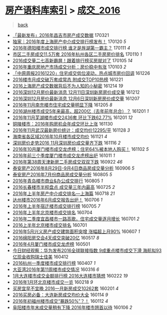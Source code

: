 [房产语料库索引](../../README.md)  > [成交_2016](成交_2016.md)
====
> [back](../README.md)

- [「最新发布」2016年昌吉市房产成交数据](http://jkwz.applinzi.com/ittc/6947575984567092229.html#%E3%80%8C%E6%9C%80%E6%96%B0%E5%8F%91%E5%B8%83%E3%80%8D2016%E5%B9%B4%E6%98%8C%E5%90%89%E5%B8%82%E6%88%BF%E4%BA%A7%E6%88%90%E4%BA%A4%E6%95%B0%E6%8D%AE) 170321  
- [独家｜2016年度上海房产中介成交排行榜发布！](http://jkwz.applinzi.com/ittc/6925150875990623237.html#%E7%8B%AC%E5%AE%B6%EF%BD%9C2016%E5%B9%B4%E5%BA%A6%E4%B8%8A%E6%B5%B7%E6%88%BF%E4%BA%A7%E4%B8%AD%E4%BB%8B%E6%88%90%E4%BA%A4%E6%8E%92%E8%A1%8C%E6%A6%9C%E5%8F%91%E5%B8%83%EF%BC%81) 170120 *5* 
- [2016年德阳楼市成交排行榜 谁才是旌湖第一霸主？](http://jkwz.applinzi.com/ittc/6921796888423826436.html#2016%E5%B9%B4%E5%BE%B7%E9%98%B3%E6%A5%BC%E5%B8%82%E6%88%90%E4%BA%A4%E6%8E%92%E8%A1%8C%E6%A6%9C+%E8%B0%81%E6%89%8D%E6%98%AF%E6%97%8C%E6%B9%96%E7%AC%AC%E4%B8%80%E9%9C%B8%E4%B8%BB%EF%BC%9F) 170111 *4* 
- [市区二手房成交11.5万套 2016年杭州各区二手房房价排名](http://jkwz.applinzi.com/ittc/6921454729938076676.html#%E5%B8%82%E5%8C%BA%E4%BA%8C%E6%89%8B%E6%88%BF%E6%88%90%E4%BA%A411.5%E4%B8%87%E5%A5%97+2016%E5%B9%B4%E6%9D%AD%E5%B7%9E%E5%90%84%E5%8C%BA%E4%BA%8C%E6%89%8B%E6%88%BF%E6%88%BF%E4%BB%B7%E6%8E%92%E5%90%8D) 170110 *1* 
- [2016成交量二七高新霸屏！跟着排行榜买房就对了](http://jkwz.applinzi.com/ittc/6919697539623552005.html#2016%E6%88%90%E4%BA%A4%E9%87%8F%E4%BA%8C%E4%B8%83%E9%AB%98%E6%96%B0%E9%9C%B8%E5%B1%8F%EF%BC%81%E8%B7%9F%E7%9D%80%E6%8E%92%E8%A1%8C%E6%A6%9C%E4%B9%B0%E6%88%BF%E5%B0%B1%E5%AF%B9%E4%BA%86) 170105 *14* 
- [2016年重庆房地产市场成交分析：房价稳中有涨](http://jkwz.applinzi.com/ittc/6918856637929751556.html#2016%E5%B9%B4%E9%87%8D%E5%BA%86%E6%88%BF%E5%9C%B0%E4%BA%A7%E5%B8%82%E5%9C%BA%E6%88%90%E4%BA%A4%E5%88%86%E6%9E%90%EF%BC%9A%E6%88%BF%E4%BB%B7%E7%A8%B3%E4%B8%AD%E6%9C%89%E6%B6%A8) 170103 *2* 
- [「中原周报20161220」住宅成交低位波动，热点城市房价回调](http://jkwz.applinzi.com/ittc/6915998029344932869.html#%E3%80%8C%E4%B8%AD%E5%8E%9F%E5%91%A8%E6%8A%A520161220%E3%80%8D%E4%BD%8F%E5%AE%85%E6%88%90%E4%BA%A4%E4%BD%8E%E4%BD%8D%E6%B3%A2%E5%8A%A8%EF%BC%8C%E7%83%AD%E7%82%B9%E5%9F%8E%E5%B8%82%E6%88%BF%E4%BB%B7%E5%9B%9E%E8%B0%83) 161226  
- [2016楼市月成交破万套成常态 附成交TOP10热榜](http://jkwz.applinzi.com/ittc/6914018122725327877.html#2016%E6%A5%BC%E5%B8%82%E6%9C%88%E6%88%90%E4%BA%A4%E7%A0%B4%E4%B8%87%E5%A5%97%E6%88%90%E5%B8%B8%E6%80%81+%E9%99%84%E6%88%90%E4%BA%A4TOP10%E7%83%AD%E6%A6%9C) 161221  
- [2016上海房产成交数据背后不为人知的小秘密](http://jkwz.applinzi.com/ittc/6911547433212707844.html#2016%E4%B8%8A%E6%B5%B7%E6%88%BF%E4%BA%A7%E6%88%90%E4%BA%A4%E6%95%B0%E6%8D%AE%E8%83%8C%E5%90%8E%E4%B8%8D%E4%B8%BA%E4%BA%BA%E7%9F%A5%E7%9A%84%E5%B0%8F%E7%A7%98%E5%AF%86) 161214 *19* 
- [2016深圳12月房价最新消息 12月11日深圳新房房价成交量](http://jkwz.applinzi.com/ittc/6910716911322399748.html#2016%E6%B7%B1%E5%9C%B312%E6%9C%88%E6%88%BF%E4%BB%B7%E6%9C%80%E6%96%B0%E6%B6%88%E6%81%AF+12%E6%9C%8811%E6%97%A5%E6%B7%B1%E5%9C%B3%E6%96%B0%E6%88%BF%E6%88%BF%E4%BB%B7%E6%88%90%E4%BA%A4%E9%87%8F) 161212  
- [2016深圳12月房价最新消息 12月6日深圳新房房价成交量](http://jkwz.applinzi.com/ittc/6908799030716269572.html#2016%E6%B7%B1%E5%9C%B312%E6%9C%88%E6%88%BF%E4%BB%B7%E6%9C%80%E6%96%B0%E6%B6%88%E6%81%AF+12%E6%9C%886%E6%97%A5%E6%B7%B1%E5%9C%B3%E6%96%B0%E6%88%BF%E6%88%BF%E4%BB%B7%E6%88%90%E4%BA%A4%E9%87%8F) 161207  
- [2016年11月南充楼市住宅成交量明显下降](http://jkwz.applinzi.com/ittc/6908185128840201220.html#2016%E5%B9%B411%E6%9C%88%E5%8D%97%E5%85%85%E6%A5%BC%E5%B8%82%E4%BD%8F%E5%AE%85%E6%88%90%E4%BA%A4%E9%87%8F%E6%98%8E%E6%98%BE%E4%B8%8B%E9%99%8D) 161205 *8* 
- [2016湖州楼市成交5年来最高，超200亿（去年前年总合）？](http://jkwz.applinzi.com/ittc/6906611827483345925.html#2016%E6%B9%96%E5%B7%9E%E6%A5%BC%E5%B8%82%E6%88%90%E4%BA%A45%E5%B9%B4%E6%9D%A5%E6%9C%80%E9%AB%98%EF%BC%8C%E8%B6%85200%E4%BA%BF%EF%BC%88%E5%8E%BB%E5%B9%B4%E5%89%8D%E5%B9%B4%E6%80%BB%E5%90%88%EF%BC%89%EF%BC%9F) 161201 *1* 
- [2016年11月芜湖楼市成交2436套 环比下跌62.77%](http://jkwz.applinzi.com/ittc/6906577448186954757.html#2016%E5%B9%B411%E6%9C%88%E8%8A%9C%E6%B9%96%E6%A5%BC%E5%B8%82%E6%88%90%E4%BA%A42436%E5%A5%97+%E7%8E%AF%E6%AF%94%E4%B8%8B%E8%B7%8C62.77%25) 161201 *12* 
- [铜陵楼市：2016年购房机会年成交环比上涨](http://jkwz.applinzi.com/ittc/6906335837649634308.html#%E9%93%9C%E9%99%B5%E6%A5%BC%E5%B8%82%EF%BC%9A2016%E5%B9%B4%E8%B4%AD%E6%88%BF%E6%9C%BA%E4%BC%9A%E5%B9%B4%E6%88%90%E4%BA%A4%E7%8E%AF%E6%AF%94%E4%B8%8A%E6%B6%A8) 161130  
- [2016年11月武汉最新房价统计：成交均价12295/平](http://jkwz.applinzi.com/ittc/6905556576043009029.html#2016%E5%B9%B411%E6%9C%88%E6%AD%A6%E6%B1%89%E6%9C%80%E6%96%B0%E6%88%BF%E4%BB%B7%E7%BB%9F%E8%AE%A1%EF%BC%9A%E6%88%90%E4%BA%A4%E5%9D%87%E4%BB%B712295%2F%E5%B9%B3) 161128 *3* 
- [海南省各区域2016年10月楼市成交均价](http://jkwz.applinzi.com/ittc/6902989555677791237.html#%E6%B5%B7%E5%8D%97%E7%9C%81%E5%90%84%E5%8C%BA%E5%9F%9F2016%E5%B9%B410%E6%9C%88%E6%A5%BC%E5%B8%82%E6%88%90%E4%BA%A4%E5%9D%87%E4%BB%B7) 161121 *4* 
- [深圳房价走势2016 11月深圳房价成交量齐下跌](http://jkwz.applinzi.com/ittc/6901154247378207748.html#%E6%B7%B1%E5%9C%B3%E6%88%BF%E4%BB%B7%E8%B5%B0%E5%8A%BF2016+11%E6%9C%88%E6%B7%B1%E5%9C%B3%E6%88%BF%E4%BB%B7%E6%88%90%E4%BA%A4%E9%87%8F%E9%BD%90%E4%B8%8B%E8%B7%8C) 161116 *2* 
- [2016年10月厦门楼市成交龙虎榜；住宅64%被本地人购买！](http://jkwz.applinzi.com/ittc/6895829626332382212.html#2016%E5%B9%B410%E6%9C%88%E5%8E%A6%E9%97%A8%E6%A5%BC%E5%B8%82%E6%88%90%E4%BA%A4%E9%BE%99%E8%99%8E%E6%A6%9C%EF%BC%9B%E4%BD%8F%E5%AE%8564%25%E8%A2%AB%E6%9C%AC%E5%9C%B0%E4%BA%BA%E8%B4%AD%E4%B9%B0%EF%BC%81) 161102 *5* 
- [2016年前三个季度厦门楼市成交龙虎榜出炉](http://jkwz.applinzi.com/ittc/6887732677922259972.html#2016%E5%B9%B4%E5%89%8D%E4%B8%89%E4%B8%AA%E5%AD%A3%E5%BA%A6%E5%8E%A6%E9%97%A8%E6%A5%BC%E5%B8%82%E6%88%90%E4%BA%A4%E9%BE%99%E8%99%8E%E6%A6%9C%E5%87%BA%E7%82%89) 161011 *1* 
- [2016年第38周天津新房二手房成交双双下跌](http://jkwz.applinzi.com/ittc/6880639968602489860.html#2016%E5%B9%B4%E7%AC%AC38%E5%91%A8%E5%A4%A9%E6%B4%A5%E6%96%B0%E6%88%BF%E4%BA%8C%E6%89%8B%E6%88%BF%E6%88%90%E4%BA%A4%E5%8F%8C%E5%8F%8C%E4%B8%8B%E8%B7%8C) 160922 *46* 
- [泰安房产2016年8月29日-9月4日商品房成交量分析](http://jkwz.applinzi.com/ittc/6874685208493818884.html#%E6%B3%B0%E5%AE%89%E6%88%BF%E4%BA%A72016%E5%B9%B48%E6%9C%8829%E6%97%A5-9%E6%9C%884%E6%97%A5%E5%95%86%E5%93%81%E6%88%BF%E6%88%90%E4%BA%A4%E9%87%8F%E5%88%86%E6%9E%90) 160906 *5* 
- [泰安房产2016年7月份商品房成交量分析](http://jkwz.applinzi.com/ittc/6862924280668619780.html#%E6%B3%B0%E5%AE%89%E6%88%BF%E4%BA%A72016%E5%B9%B47%E6%9C%88%E4%BB%BD%E5%95%86%E5%93%81%E6%88%BF%E6%88%90%E4%BA%A4%E9%87%8F%E5%88%86%E6%9E%90) 160805 *5* 
- [2016年青岛楼市商业&amp;办公成交排行](http://jkwz.applinzi.com/ittc/6862875929201869828.html#2016%E5%B9%B4%E9%9D%92%E5%B2%9B%E6%A5%BC%E5%B8%82%E5%95%86%E4%B8%9A%26amp%3B%E5%8A%9E%E5%85%AC%E6%88%90%E4%BA%A4%E6%8E%92%E8%A1%8C) 160805 *1* 
- [2016长春楼市半程盘点 成交量三年内最高](http://jkwz.applinzi.com/ittc/6858791076021928965.html#2016%E9%95%BF%E6%98%A5%E6%A5%BC%E5%B8%82%E5%8D%8A%E7%A8%8B%E7%9B%98%E7%82%B9+%E6%88%90%E4%BA%A4%E9%87%8F%E4%B8%89%E5%B9%B4%E5%86%85%E6%9C%80%E9%AB%98) 160725 *2* 
- [2016年上半年房产中介成交排名—上海篇](http://jkwz.applinzi.com/ittc/6856298190860715012.html#2016%E5%B9%B4%E4%B8%8A%E5%8D%8A%E5%B9%B4%E6%88%BF%E4%BA%A7%E4%B8%AD%E4%BB%8B%E6%88%90%E4%BA%A4%E6%8E%92%E5%90%8D%E2%80%94%E4%B8%8A%E6%B5%B7%E7%AF%87) 160718 *21* 
- [达州楼市2016年6月成交报告出炉！](http://jkwz.applinzi.com/ittc/6851766568425620485.html#%E8%BE%BE%E5%B7%9E%E6%A5%BC%E5%B8%822016%E5%B9%B46%E6%9C%88%E6%88%90%E4%BA%A4%E6%8A%A5%E5%91%8A%E5%87%BA%E7%82%89%EF%BC%81) 160706 *1* 
- [2016年上半年宿迁楼市成交排行榜](http://jkwz.applinzi.com/ittc/6851384823725425669.html#2016%E5%B9%B4%E4%B8%8A%E5%8D%8A%E5%B9%B4%E5%AE%BF%E8%BF%81%E6%A5%BC%E5%B8%82%E6%88%90%E4%BA%A4%E6%8E%92%E8%A1%8C%E6%A6%9C) 160705 *7* 
- [2016年上半年北京楼市成交排名](http://jkwz.applinzi.com/ittc/6851066366177838085.html#2016%E5%B9%B4%E4%B8%8A%E5%8D%8A%E5%B9%B4%E5%8C%97%E4%BA%AC%E6%A5%BC%E5%B8%82%E6%88%90%E4%BA%A4%E6%8E%92%E5%90%8D) 160704  
- [2016年二季度宜昌楼市一路高歌，住宅成交量逐月增长](http://jkwz.applinzi.com/ittc/6849931384701060101.html#2016%E5%B9%B4%E4%BA%8C%E5%AD%A3%E5%BA%A6%E5%AE%9C%E6%98%8C%E6%A5%BC%E5%B8%82%E4%B8%80%E8%B7%AF%E9%AB%98%E6%AD%8C%EF%BC%8C%E4%BD%8F%E5%AE%85%E6%88%90%E4%BA%A4%E9%87%8F%E9%80%90%E6%9C%88%E5%A2%9E%E9%95%BF) 160701 *2* 
- [2016上半年北京楼市成交排名](http://jkwz.applinzi.com/ittc/6849850321937105925.html#2016%E4%B8%8A%E5%8D%8A%E5%B9%B4%E5%8C%97%E4%BA%AC%E6%A5%BC%E5%B8%82%E6%88%90%E4%BA%A4%E6%8E%92%E5%90%8D) 160701  
- [2016年5月兴义房产成交建筑面积突增 涨幅超上月90%](http://jkwz.applinzi.com/ittc/6841018580426310660.html#2016%E5%B9%B45%E6%9C%88%E5%85%B4%E4%B9%89%E6%88%BF%E4%BA%A7%E6%88%90%E4%BA%A4%E5%BB%BA%E7%AD%91%E9%9D%A2%E7%A7%AF%E7%AA%81%E5%A2%9E+%E6%B6%A8%E5%B9%85%E8%B6%85%E4%B8%8A%E6%9C%8890%25) 160607 *1* 
- [2016绵阳房交会4天成交突破20亿](http://jkwz.applinzi.com/ittc/6833247310909539333.html#2016%E7%BB%B5%E9%98%B3%E6%88%BF%E4%BA%A4%E4%BC%9A4%E5%A4%A9%E6%88%90%E4%BA%A4%E7%AA%81%E7%A0%B420%E4%BA%BF) 160517 *8* 
- [2016年4月厦门楼市成交龙虎榜](http://jkwz.applinzi.com/ittc/6827252703075763205.html#2016%E5%B9%B44%E6%9C%88%E5%8E%A6%E9%97%A8%E6%A5%BC%E5%B8%82%E6%88%90%E4%BA%A4%E9%BE%99%E8%99%8E%E6%A6%9C) 160501  
- [今日财经观察：华为发布2016全球联接指数 9成重点楼市成交下滑 海航拟93亿现金收购瑞士佳美](http://jkwz.applinzi.com/ittc/6820108659614827525.html#%E4%BB%8A%E6%97%A5%E8%B4%A2%E7%BB%8F%E8%A7%82%E5%AF%9F%EF%BC%9A%E5%8D%8E%E4%B8%BA%E5%8F%91%E5%B8%832016%E5%85%A8%E7%90%83%E8%81%94%E6%8E%A5%E6%8C%87%E6%95%B0+9%E6%88%90%E9%87%8D%E7%82%B9%E6%A5%BC%E5%B8%82%E6%88%90%E4%BA%A4%E4%B8%8B%E6%BB%91+%E6%B5%B7%E8%88%AA%E6%8B%9F93%E4%BA%BF%E7%8E%B0%E9%87%91%E6%94%B6%E8%B4%AD%E7%91%9E%E5%A3%AB%E4%BD%B3%E7%BE%8E) 160412  
- [2016杭州一季度楼市成交排行榜](http://jkwz.applinzi.com/ittc/6818359105508869124.html#2016%E6%9D%AD%E5%B7%9E%E4%B8%80%E5%AD%A3%E5%BA%A6%E6%A5%BC%E5%B8%82%E6%88%90%E4%BA%A4%E6%8E%92%E8%A1%8C%E6%A6%9C) 160407 *1* 
- [大亚湾2016年第11周楼市成交情况](http://jkwz.applinzi.com/ittc/6810329500231402501.html#%E5%A4%A7%E4%BA%9A%E6%B9%BE2016%E5%B9%B4%E7%AC%AC11%E5%91%A8%E6%A5%BC%E5%B8%82%E6%88%90%E4%BA%A4%E6%83%85%E5%86%B5) 160316 *6* 
- [1月大连楼市成交金额排行榜 2016大连楼市猜想](http://jkwz.applinzi.com/ittc/6801709585396139012.html#1%E6%9C%88%E5%A4%A7%E8%BF%9E%E6%A5%BC%E5%B8%82%E6%88%90%E4%BA%A4%E9%87%91%E9%A2%9D%E6%8E%92%E8%A1%8C%E6%A6%9C+2016%E5%A4%A7%E8%BF%9E%E6%A5%BC%E5%B8%82%E7%8C%9C%E6%83%B3) 160222 *19* 
- [2016年1月环北京楼市成交一览](http://jkwz.applinzi.com/ittc/6800181821933356036.html#2016%E5%B9%B41%E6%9C%88%E7%8E%AF%E5%8C%97%E4%BA%AC%E6%A5%BC%E5%B8%82%E6%88%90%E4%BA%A4%E4%B8%80%E8%A7%88) 160218 *9* 
- [买房宜早不宜晚 2016一月新房成交10262套](http://jkwz.applinzi.com/ittc/6793882950731039748.html#%E4%B9%B0%E6%88%BF%E5%AE%9C%E6%97%A9%E4%B8%8D%E5%AE%9C%E6%99%9A+2016%E4%B8%80%E6%9C%88%E6%96%B0%E6%88%BF%E6%88%90%E4%BA%A410262%E5%A5%97) 160201 *4* 
- [2016买房必备：大连新房成交均价大全](http://jkwz.applinzi.com/ittc/6787232129385759749.html#2016%E4%B9%B0%E6%88%BF%E5%BF%85%E5%A4%87%EF%BC%9A%E5%A4%A7%E8%BF%9E%E6%96%B0%E6%88%BF%E6%88%90%E4%BA%A4%E5%9D%87%E4%BB%B7%E5%A4%A7%E5%85%A8) 160114 *9* 
- [2016年初福州楼市成交“暴跌50%”？！](http://jkwz.applinzi.com/ittc/6786380278947906565.html#2016%E5%B9%B4%E5%88%9D%E7%A6%8F%E5%B7%9E%E6%A5%BC%E5%B8%82%E6%88%90%E4%BA%A4%E2%80%9C%E6%9A%B4%E8%B7%8C50%25%E2%80%9D%EF%BC%9F%EF%BC%81) 160112 *4* 
- [阜阳楼市年末成交量稍有下降 2016年楼市翘首以待](http://jkwz.applinzi.com/ittc/6784248137069888517.html#%E9%98%9C%E9%98%B3%E6%A5%BC%E5%B8%82%E5%B9%B4%E6%9C%AB%E6%88%90%E4%BA%A4%E9%87%8F%E7%A8%8D%E6%9C%89%E4%B8%8B%E9%99%8D+2016%E5%B9%B4%E6%A5%BC%E5%B8%82%E7%BF%98%E9%A6%96%E4%BB%A5%E5%BE%85) 160106 *2* 
